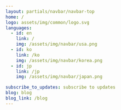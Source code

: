 ```yaml
---
layout: partials/navbar/navbar-top
home: /
logo: assets/img/common/logo.svg
languages:
  - id: en
    link: /
    img: /assets/img/navbar/usa.png
  - id: ko
    link: /ko
    img: /assets/img/navbar/korea.png
  - id: jp
    link: /jp
    img: /assets/img/navbar/japan.png

subscribe_to_updates: subscribe to updates
blog: blog
blog_link: /blog
---
```

